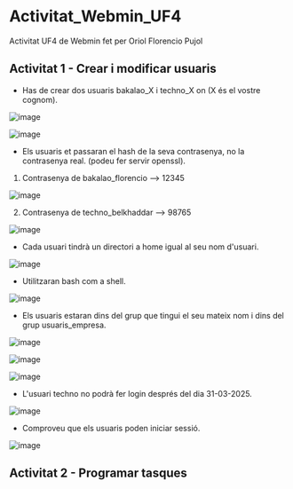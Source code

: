# Activitat_Webmin_UF4
Activitat UF4 de Webmin fet per Oriol Florencio Pujol

## Activitat 1 - Crear i modificar usuaris
- Has de crear dos usuaris bakalao_X i techno_X on (X és el vostre cognom).

![image](https://github.com/user-attachments/assets/b88ee601-a31d-4bbe-9023-42f67c431f89)

![image](https://github.com/user-attachments/assets/05c0d42a-54ec-40a6-8765-61ef0f05f0ed)

- Els usuaris et passaran el hash de la seva contrasenya, no la contrasenya real. (podeu fer servir openssl).

1. Contrasenya de bakalao_florencio --> 12345

![image](https://github.com/user-attachments/assets/7cfcbe80-e32c-4e6d-a718-dda04637109a)

2. Contrasenya de techno_belkhaddar --> 98765

![image](https://github.com/user-attachments/assets/d3c67662-ee0c-4949-ad59-46bf70df1114)

- Cada usuari tindrà un directori a home igual al seu nom d'usuari.

![image](https://github.com/user-attachments/assets/baf2fc59-47ee-4752-bf11-5858f65a3926)

- Utilitzaran bash com a shell.

![image](https://github.com/user-attachments/assets/c7f791e1-4dd7-4fe0-9334-12a084d7c751)

- Els usuaris estaran dins del grup que tingui el seu mateix nom i dins del grup usuaris_empresa.

![image](https://github.com/user-attachments/assets/3a9ce4e4-6bc5-4823-ace8-92f0094c8b9a)

![image](https://github.com/user-attachments/assets/f8cb6dd1-e7ec-4e93-a332-d0da7c139e4a)

![image](https://github.com/user-attachments/assets/48a7aba3-011a-4ce6-8d72-7588cd1bd155)

- L'usuari techno no podrà fer login després del dia 31-03-2025.

![image](https://github.com/user-attachments/assets/bbd677db-7f35-44c6-a6c2-f38bc7a9c655)

- Comproveu que els usuaris poden iniciar sessió.

![image](https://github.com/user-attachments/assets/fca43434-a004-4e94-96db-fb680b57f445)

## Activitat 2 - Programar tasques






















